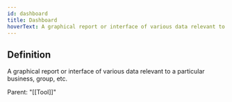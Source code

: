 ```yaml
---
id: dashboard
title: Dashboard
hoverText: A graphical report or interface of various data relevant to a particular business, group, etc.
---
```

## Definition
A graphical report or interface of various data relevant to a particular business, group, etc.

Parent: "[[Tool]]"